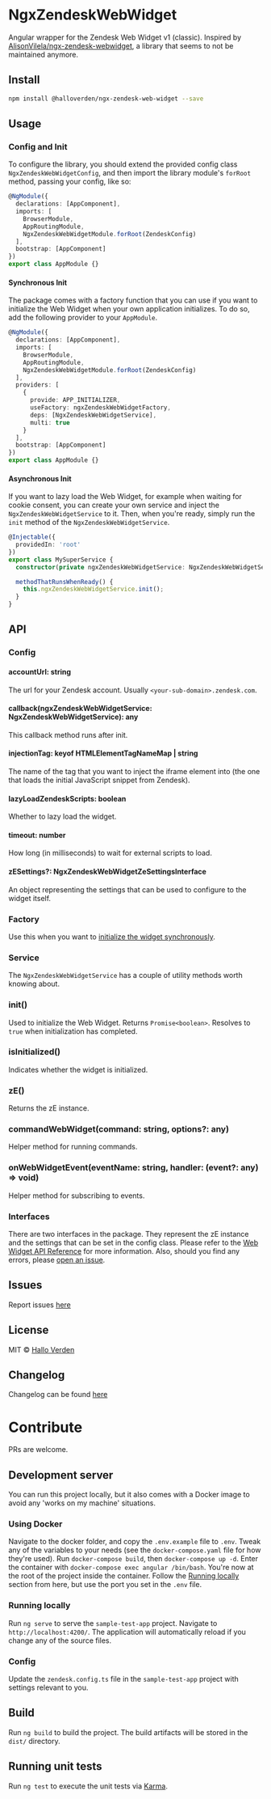 # NgxZendeskWebWidget

Angular wrapper for the Zendesk Web Widget v1 (classic).
Inspired by [AlisonVilela/ngx-zendesk-webwidget](https://github.com/AlisonVilela/ngx-zendesk-webwidget), a library that seems to not be maintained anymore.

## Install

```bash
npm install @halloverden/ngx-zendesk-web-widget --save
```

## Usage

### Config and Init

To configure the library, you should extend the provided config class `NgxZendeskWebWidgetConfig`, and then import the library module's `forRoot` method, passing your config, like so:

```typescript
@NgModule({
  declarations: [AppComponent],
  imports: [
    BrowserModule,
    AppRoutingModule,
    NgxZendeskWebWidgetModule.forRoot(ZendeskConfig)
  ],
  bootstrap: [AppComponent]
})
export class AppModule {}
```

#### Synchronous Init

The package comes with a factory function that you can use if you want to initialize the Web Widget when your own application initializes. To do so, add the following provider to your `AppModule`.

```typescript
@NgModule({
  declarations: [AppComponent],
  imports: [
    BrowserModule,
    AppRoutingModule,
    NgxZendeskWebWidgetModule.forRoot(ZendeskConfig)
  ],
  providers: [
    {
      provide: APP_INITIALIZER,
      useFactory: ngxZendeskWebWidgetFactory,
      deps: [NgxZendeskWebWidgetService],
      multi: true
    }
  ],
  bootstrap: [AppComponent]
})
export class AppModule {}
```

#### Asynchronous Init

If you want to lazy load the Web Widget, for example when waiting for cookie consent, you can create your own service and inject the `NgxZendeskWebWidgetService` to it. Then, when you're ready, simply run the `init` method of the `NgxZendeskWebWidgetService`.

```typescript
@Injectable({
  providedIn: 'root'
})
export class MySuperService {
  constructor(private ngxZendeskWebWidgetService: NgxZendeskWebWidgetService) {}

  methodThatRunsWhenReady() {
    this.ngxZendeskWebWidgetService.init();
  }
}
```

## API

### Config

#### accountUrl: string

The url for your Zendesk account. Usually `<your-sub-domain>.zendesk.com`.

#### callback(ngxZendeskWebWidgetService: NgxZendeskWebWidgetService): any

This callback method runs after init.

#### injectionTag: keyof HTMLElementTagNameMap | string

The name of the tag that you want to inject the iframe element into (the one that loads the initial JavaScript snippet from Zendesk).

#### lazyLoadZendeskScripts: boolean

Whether to lazy load the widget.

#### timeout: number

How long (in milliseconds) to wait for external scripts to load.

#### zESettings?: NgxZendeskWebWidgetZeSettingsInterface

An object representing the settings that can be used to configure to the widget itself.

### Factory

Use this when you want to [initialize the widget synchronously](#synchronous-init).

### Service

The `NgxZendeskWebWidgetService` has a couple of utility methods worth knowing about.

### init()

Used to initialize the Web Widget. Returns `Promise<boolean>`. Resolves to `true` when initialization has completed.

### isInitialized()

Indicates whether the widget is initialized.

### zE()

Returns the zE instance.

### commandWebWidget(command: string, options?: any)

Helper method for running commands.

### onWebWidgetEvent(eventName: string, handler: (event?: any) => void)

Helper method for subscribing to events.

### Interfaces

There are two interfaces in the package. They represent the zE instance and the settings that can be set in the config class. Please refer to the [Web Widget API Reference](https://developer.zendesk.com/api-reference/widget/introduction/) for more information. Also, should you find any errors, please [open an issue](https://github.com/halloverden/ngx-zendesk-web-widget/issues/new).

## Issues

Report issues [here](https://github.com/halloverden/ngx-zendesk-web-widget/issues)

## License

MIT © [Hallo Verden](https://github.com/halloverden)

## Changelog

Changelog can be found [here](CHANGELOG.md)

# Contribute

PRs are welcome.

## Development server

You can run this project locally, but it also comes with a Docker image to avoid any 'works on my machine' situations.

### Using Docker

Navigate to the docker folder, and copy the `.env.example` file to `.env`. Tweak any of the variables to your needs (see the `docker-compose.yaml` file for how they're used). Run `docker-compose build`, then `docker-compose up -d`. Enter the container with `docker-compose exec angular /bin/bash`. You're now at the root of the project inside the container. Follow the [Running locally](#running-locally) section from here, but use the port you set in the `.env` file.

### Running locally

Run `ng serve` to serve the `sample-test-app` project. Navigate to `http://localhost:4200/`. The application will automatically reload if you change any of the source files.

### Config

Update the `zendesk.config.ts` file in the `sample-test-app` project with settings relevant to you.

## Build

Run `ng build` to build the project. The build artifacts will be stored in the `dist/` directory.

## Running unit tests

Run `ng test` to execute the unit tests via [Karma](https://karma-runner.github.io).
